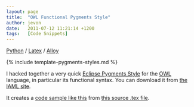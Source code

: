 ```yaml
---
layout: page
title:  "OWL Functional Pygments Style"
author: jevon
date:   2011-07-12 11:21:14 +1200
tags:   [Code Snippets]
---
```


[Python](python.md) / [Latex](latex.md) / [Alloy](alloy.md)

{% include template-pygments-styles.md %}

I hacked together a very quick [Eclipse Pygments Style](eclipse-pygments-style.md) for the [OWL](owl.md) language, in particular its functional syntax. You can download it from <a href="http://code.google.com/p/iaml/source/browse/trunk/org.openiaml.docs.tools/latex/pygments-owl/">the IAML site</a>.

It creates a <a href="http://iaml.googlecode.com/svn/trunk/org.openiaml.docs.tools/latex/pygments-owl/code-sample-owl.pdf">code sample like this</a> from <a href="http://code.google.com/p/iaml/source/browse/trunk/org.openiaml.docs.tools/latex/pygments-owl/code-sample.tex">this source .tex file</a>.
